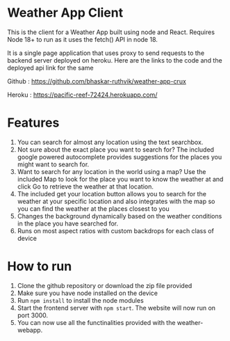 # Weather App Client


This is the client for a Weather App built using node and React.
Requires Node 18+ to run as it uses the fetch() API in node 18.

It is a single page application that uses proxy to send requests to the backend server deployed on heroku. Here are the links to the code and the deployed api link for the same

Github : https://github.com/bhaskar-ruthvik/weather-app-crux

Heroku : https://pacific-reef-72424.herokuapp.com/

# Features

1. You can search for almost any location using the text searchbox. 
2. Not sure about the exact place you want to search for? The included google powered autocomplete provides suggestions for the places you might want to search for.
3. Want to search for any location in the world using a map? Use the included Map to look for the place you want to know the weather at and click Go to retrieve the weather at that location.
4. The included get your location button allows you to search for the weather at your specific location and also integrates with the map so you can find the weather at the places closest to you
5. Changes the background dynamically based on the weather conditions in the place you have searched for. 
6. Runs on most aspect ratios with custom backdrops for each class of device

# How to run

1. Clone the github repository or download the zip file provided
2. Make sure you have node installed on the device
3. Run `npm install` to install the node modules
4. Start the frontend server with `npm start`. The website will now run on port 3000.
5. You can now use all the functinalities provided with the weather-webapp.
